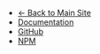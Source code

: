 * [← Back to Main Site](../)
* [Documentation](./)
* [GitHub](https://github.com/henry-luo/mark)
* [NPM](https://www.npmjs.com/package/mark-js)
